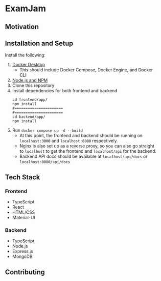 # ExamJam

## Motivation

## Installation and Setup

Install the following:
1. [Docker Desktop](https://docs.docker.com/compose/install/)
   * This should include Docker Compose, Docker Engine, and Docker CLI
2. [Node.js and NPM](https://docs.npmjs.com/downloading-and-installing-node-js-and-npm)
3. Clone this repository
4. Install dependencies for both frontend and backend
    ```shell
    cd frontend/app/
    npm install
    #======================
    #======================
    cd backend/app/
    npm install
    ```
5. Run `docker compose up -d --build`
   * At this point, the frontend and backend should be running on `localhost:3000` and `localhost:8080` respectively.
   * Nginx is also set up as a reverse proxy, so you can also go straight to `localhost` to get the frontend and `localhost/api` for the backend.
   * Backend API docs should be available at `localhost/api/docs` or `localhost:8080/api/docs`

## Tech Stack

### Frontend
* TypeScript
* React
* HTML/CSS
* Material-UI

### Backend
* TypeScript
* Node.js
* Express.js
* MongoDB

## Contributing
